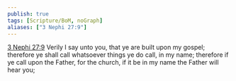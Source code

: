 ```yaml
---
publish: true
tags: [Scripture/BoM, noGraph]
aliases: ["3 Nephi 27:9"]
---
```

[3 Nephi 27:9](https://churchofjesuschrist.org/study/scriptures/bofm/3-ne/27?lang=eng&id=p9#p9) Verily I say unto you, that ye are built upon my gospel; therefore ye shall call whatsoever things ye do call, in my name; therefore if ye call upon the Father, for the church, if it be in my name the Father will hear you;
